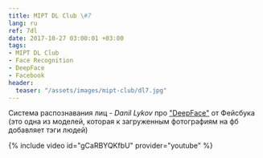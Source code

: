 ```yaml
---
title: MIPT DL Club \#7
lang: ru
ref: 7dl
date: 2017-10-27 03:00:01 +03:00
tags:
- MIPT DL Club
- Face Recognition
- DeepFace
- Facebook
header:
  teaser: "/assets/images/mipt-club/dl7.jpg"
---
```


Система распознавания лиц - _Danil Lykov_ про ["DeepFace"](https://research.fb.com/publications/deepface-closing-the-gap-to-human-level-performance-in-face-verification/) от Фейсбука
(это одна из моделей, которая к загруженным фотографиям на фб добавляет тэги людей)

{% include video id="gCaRBYQKfbU" provider="youtube" %}

